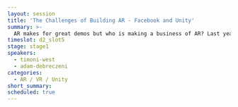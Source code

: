 ```yaml
---
layout: session
title: 'The Challenges of Building AR - Facebook and Unity'
summary: >-
  AR makes for great demos but who is making a business of AR? Last year, Facebook launched the AR Camera Effects platform and AR Studio, and more recently the Oculus Go release made VR more accessible. Unity has been powering thousands of AR games and experiences since the early days. Mapbox’s Adam Debreczeni talks with Jon Lax, Head of Design for AR/VR at Facebook and Timoni West, Director of XR Research at Unity about where AR is headed.
timeslot: d2_slot5
stage: stage1
speakers:
  - timoni-west
  - adam-debreczeni
categories:
  - AR / VR / Unity
short_summary: 
scheduled: true
---
```


